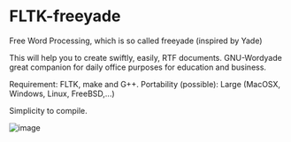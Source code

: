# FLTK-freeyade
Free Word Processing, which is so called freeyade (inspired by Yade)

This will help you to create swiftly, easily, RTF documents. GNU-Wordyade great companion for daily office purposes for education and business.

Requirement: FLTK, make and G++. 
Portability (possible): Large (MacOSX, Windows, Linux, FreeBSD,...)

Simplicity to compile.

![image](https://raw.githubusercontent.com/spartrekus/FLTK-freeyade/master/GNU-Wordyade.png)

